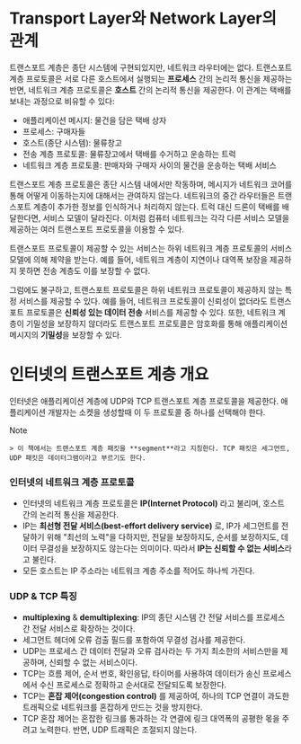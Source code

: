 # Transport Layer와 Network Layer의 관계
트랜스포트 계층은 종단 시스템에 구현되있지만, 네트워크 라우터에는 없다.
트랜스포트 계층 프로토콜은 서로 다른 호스트에서 실행되는 **프로세스** 간의 논리적 통신을 제공하는 반면, 네트워크 계층 프로토콜은 **호스트** 간의 논리적 통신을 제공한다.
이 관계는 택배를 보내는 과정으로 비유할 수 있다:
- 애플리케이션 메시지: 물건을 담은 택배 상자
- 프로세스: 구매자들
- 호스트(종단 시스템): 물류창고
- 전송 계층 프로토콜: 물류장고에서 택배를 수거하고 운송하는 트럭
- 네트워크 계층 프로토콜: 판매자와 구매자 사이의 물건을 운송하는 택배 서비스

트랜스포트 계층 프로토콜은 종단 시스템 내에서만 작동하며, 메시지가 네트워크 코어를 통해 어떻게 이동하는지에 대해서는 관여하지 않는다.
네트워크의 중간 라우터들은 트랜스포트 계층이 추가한 정보를 인식하거나 처리하지 않는다.
트럭 대신 드론이 택배를 배달한다면, 서비스 모델이 달라진다. 이처럼 컴퓨터 네트워크는 각각 다른 서비스 모델을 제공하는 여러 트랜스포트 프로토콜을 이용할 수 있다.

트랜스포트 프로토콜이 제공할 수 있는 서비스는 하위 네트워크 계층 프로토콜의 서비스 모델에 의해 제약을 받는다. 예를 들어, 네트워크 계층이 지연이나 대역폭 보장을 제공하지 못하면 전송 계층도 이를 보장할 수 없다.

그럼에도 불구하고, 트랜스포트 프로토콜은 하위 네트워크 프로토콜이 제공하지 않는 특정 서비스를 제공할 수 있다. 예를 들어, 네트워크 프로토콜이 신뢰성이 없더라도 트랜스포트 프로토콜은 **신뢰성 있는 데이터 전송** 서비스를 제공할 수 있다. 또한, 네트워크 계층이 기밀성을 보장하지 않더라도 트랜스포트 프로토콜은 암호화를 통해 애플리케이션 메시지의 **기밀성**을 보장할 수 있다.

# 인터넷의 트랜스포트 계층 개요
인터넷은 애플리케이션 계층에 UDP와 TCP 트랜스포트 계층 프로토콜을 제공한다. 애플리케이션 개발자는 소켓을 생성할때 이 두 프로토콜 중 하나를 선택해야 한다.

> [!NOTE]
    > 이 책에서는 트랜스포트 계층 패킷을 **segment**라고 지칭한다. TCP 패킷은 세그먼트, UDP 패킷은 데이터그램이라고 부르기도 한다.
    
### 인터넷의 네트워크 계층 프로토콜
- 인터넷의 네트워크 계층 프로토콜은 **IP(Internet Protocol)** 라고 불리며, 호스트 간의 논리적 통신을 제공한다. 
- IP는 **최선형 전달 서비스(best-effort delivery service)** 로, IP가 세그먼트를 전달하기 위해 "최선의 노력"을 다하지만, 전달을 보장하지도, 순서를 보장하지도, 데이터 무결성을 보장하지도 않는다는 의미이다. 따라서 **IP는 신뢰할 수 없는 서비스**라고 불린다.
- 모든 호스트는 IP 주소라는 네트워크 계층 주소를 적어도 하나씩 가진다.
### UDP & TCP 특징
- **multiplexing** & **demultiplexing**:  IP의 종단 시스템 간 전달 서비스를 프로세스 간 전달 서비스로 확장하는 것이다. 
- 세그먼트 헤더에 오류 검출 필드를 포함하여 무결성 검사를 제공한다.
- UDP는 프로세스 간 데이터 전달과 오류 검사라는 두 가지 최소한의 서비스만을 제공하며, 신뢰할 수 없는 서비스이다.
- TCP는 흐름 제어, 순서 번호, 확인응답, 타이머를 사용하여 데이터가 송신 프로세스에서 수신 프로세스로 정확하고 순서대로 전달되도록 보장한다.
- TCP는 **혼잡 제어(congestion control)** 를 제공하여, 하나의 TCP 연결이 과도한 트래픽으로 네트워크를 혼잡하게 만드는 것을 방지한다.
- TCP 혼잡 제어는 혼잡한 링크를 통과하는 각 연결에 링크 대역폭의 공평한 몫을 주려고 노력한다. 반면, UDP 트래픽은 조절되지 않는다.